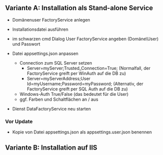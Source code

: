 

## Variante A: Installation als Stand-alone Service
* Domänenuser FactoryService anlegen

* Installationsdatei ausführen
* im schwarzen cmd Dialog User FactoryService angeben (Domäne\User) und Passwort

* Datei appsettings.json anpassen
    * Connection zum SQL Server setzen
      * Server=myServer;Trusted_Connection=True;  (Normalfall, der FactoryService greift per WinAuth auf die DB zu)
      * Server=myServerAddress;User Id=myUsername;Password=myPassword; (Alternativ, der FactoryService greift per SQL Auth auf die DB zu)
    * Windows-Auth True/False (das bedeutet für die User)
    * ggf. Farben und Schaltflächen an / aus

* Dienst DataFactoryService neu starten

### Vor Update

* Kopie von Datei appsettings.json als appsettings.user.json benennen


## Variante B: Installation auf IIS
